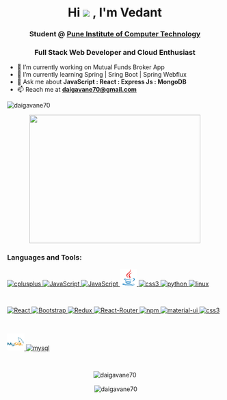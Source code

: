 <!DOCTYPE html>
<html lang="en">

<body>
  <h1 align="center">Hi <img src="https://media.giphy.com/media/hvRJCLFzcasrR4ia7z/giphy.gif" width="25px"> , I'm Vedant
  </h1>
  <h3 align="center">Student @ <a href="https://pict.edu/#"> Pune Institute of Computer Technology</a> </h3>
  <h3 align="center">Full Stack Web Developer and Cloud Enthusiast</h3>

  - 🔭 I’m currently working on Mutual Funds Broker App 
  - 🌱 I’m currently learning Spring | Sring Boot | Spring Webflux
  - 💬 Ask me about **JavaScript : React : Express Js : MongoDB**
  - 📫 Reach me at **daigavane70@gmail.com**

  <p align="left"> <img
      src="https://komarev.com/ghpvc/?username=daigavane70&label=Profile%20views&color=0e75b6&style=flat"
      alt="daigavane70" /> </p>
  
  <div width="100%" align="center" ><img align="center" height='300' width='400' src='https://writing-systems.com/wp-content/uploads/2019/08/programming.gif'></img></div>
  
  <h3 align="left">Languages and Tools:</h3>
  <p align="left">


 <a href="https://www.w3schools.com/cpp/" target="_blank"> <img
        src='https://img.shields.io/badge/C%2B%2B-00599C?style=for-the-badge&logo=c%2B%2B&logoColor=white'
        alt="cplusplus" /> </a>
    <a href="https://www.w3schools.com/js/DEFAULT.asp" target="_blank"> <img
        src='https://img.shields.io/badge/JavaScript-F7DF1E?style=for-the-badge&logo=javascript&logoColor=black'
        alt="JavaScript" /> </a>
    <a href="https://www.w3schools.com/js/DEFAULT.asp" target="_blank"> <img
        src='https://img.shields.io/badge/TypeScript-007ACC?style=for-the-badge&logo=typescript&logoColor=white'
        alt="JavaScript" /> </a>
    <a href="https://www.java.com" target="_blank"> <img
        src="https://raw.githubusercontent.com/devicons/devicon/master/icons/java/java-original.svg" alt="java"
        width="40" height="40" /> </a>
    <a href="https://github.com/" target="_blank"> <img
        src="https://img.shields.io/badge/Git-F05032?style=for-the-badge&logo=git&logoColor=white" alt="css3" />
    </a>
    <a href="https://www.python.org" target="_blank"> 
    <img src="https://img.shields.io/badge/Python-14354C?style=for-the-badge&logo=python&logoColor=white"
        alt="python" /> </a>
    <a href="https://www.linux.org/" target="_blank"> <img
        src="https://img.shields.io/badge/Linux-FCC624?style=for-the-badge&logo=linux&logoColor=black" alt="linux" />
    </a>

 <br>

<a href="https://reactjs.org/" target="_blank"> <img
        src='https://img.shields.io/badge/React-20232A?style=for-the-badge&logo=react&logoColor=61DAFB' alt="React" />
    </a>
    <a href="https://getbootstrap.com/" target="_blank"> <img
        src='https://img.shields.io/badge/Bootstrap-563D7C?style=for-the-badge&logo=bootstrap&logoColor=white'
        alt="Bootstrap" /> </a>
    <a href="https://redux.js.org/" target="_blank"> <img
        src='https://img.shields.io/badge/Redux-593D88?style=for-the-badge&logo=redux&logoColor=white' alt="Redux" />
    </a>
    <a href="https://reactrouter.com/" target="_blank"> <img
        src='https://img.shields.io/badge/React_Router-CA4245?style=for-the-badge&logo=react-router&logoColor=white'
        alt="React-Router" />
    </a>
    <a href="https://www.npmjs.com/" target="_blank"> <img
        src="https://img.shields.io/badge/npm-CB3837?style=for-the-badge&logo=npm&logoColor=white" alt="npm" /> </a>
    <a href="https://material-ui.com/" target="_blank"> <img
        src="https://img.shields.io/badge/Material--UI-0081CB?style=for-the-badge&logo=material-ui&logoColor=white"
        alt="material-ui" /> </a>
    <a href="https://www.w3schools.com/css/" target="_blank"> <img
        src="https://img.shields.io/badge/CSS-239120?&style=for-the-badge&logo=css3&logoColor=white" alt="css3" /> </a>

   <br>

   <a href="https://www.mysql.com/" target="_blank"> <img
        src="https://raw.githubusercontent.com/devicons/devicon/master/icons/mysql/mysql-original-wordmark.svg"
        alt="mysql" width="40" height="40" /> </a>
   <a href="https://www.mongodb.com/" target="_blank"> <img
        src="https://img.shields.io/badge/MongoDB-4EA94B?style=for-the-badge&logo=mongodb&logoColor=white"
        alt="mysql" /> </a>

   <br>

  <p align="center"><img align="center"
      src="https://github-readme-stats.vercel.app/api/top-langs?username=daigavane70&show_icons=true&locale=en&layout=compact&theme=prussian"
      alt="daigavane70" /></p>

  <p align="center">&nbsp;<img align="center"
      src="https://github-readme-stats.vercel.app/api?username=daigavane70&show_icons=true&locale=en&layout=compact&theme=prussian"
      alt="daigavane70" /></p>

  <!--
<p><img align="center" src="https://github-readme-streak-stats.herokuapp.com/?user=daigavane70&theme=prussian" alt="daigavane70" /></p>
-->

</body>

</html>
